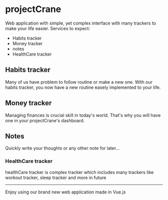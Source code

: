# projectCrane

Web application with simple, yet complex interface with many trackers to make your life easier.
Services to expect:

- Habits tracker
- Money tracker
- notes
- HealthCare tracker

## Habits tracker

Many of us have problem to follow routine or make a new one.
With our habits tracker, you now have a new routine easely implemented to your life.

## Money tracker

Managing finances is crucial skill in today's world.
That's why you will have one in your projectCrane's dashboard.

## Notes

Quickly write your thoughts or any other note for later...

### HealthCare tracker

healthCare tracker is complex tracker which includes many trackers like workout tracker, sleep tracker and more in future
<hr/>

Enjoy using our brand new web application made in Vue.js


